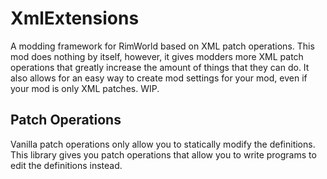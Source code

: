 
# XmlExtensions
A modding framework for RimWorld based on XML patch operations.
This mod does nothing by itself, however, it gives modders more XML patch operations that greatly increase the amount of things that they can do. It also allows for an easy way to create mod settings for your mod, even if your mod is only XML patches. WIP.
## Patch Operations
Vanilla patch operations only allow you to statically modify the definitions. This library gives you patch operations that allow you to write programs to edit the definitions instead. 
